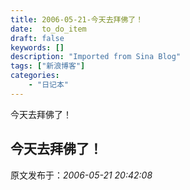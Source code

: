 ```yaml
---
title: 2006-05-21-今天去拜佛了！
date:  to_do_item
draft: false
keywords: []
description: "Imported from Sina Blog"
tags: ["新浪博客"]
categories: 
    - "日记本"
---
```

今天去拜佛了！
## 今天去拜佛了！

 原文发布于：*2006-05-21 20:42:08*


